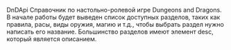 DnDApi
Справочник по настольно-ролевой игре Dungeons and Dragons.
В начале работы будет выведен список доступных разделов, таких как правила, расы, виды оружия, магию и т.д., чтобы выбрать раздел нужно написать его название.
Большинство разделов имеют элемент desc, который является описанием.
